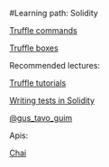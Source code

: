 #Learning path: Solidity

[Truffle commands](http://truffleframework.com/docs/advanced/commands)

[Truffle boxes](http://truffleframework.com/boxes/)

Recommended lectures:

[Truffle tutorials](http://truffleframework.com/tutorials/)

[Writing tests in Solidity](http://truffleframework.com/docs/getting_started/solidity-tests)

[@gus_tavo_guim](https://medium.com/@gus_tavo_guim)


Apis:

[Chai](http://chaijs.com/api/bdd/)